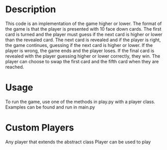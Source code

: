 # Description
This code is an implementation of the game higher or lower.
The format of the game is that the player is presented with 10 face down cards. 
The first card is turned and the player must guess if the next card is higher or lower than the revealed card.
The next card is revealed and if the player is right, the game continues, guessing if the next card is higher or lower.
If the player is wrong, the game ends and the player loses.
If the final card is revealed with the player guessing higher or lower correctly, they win.
The player can choose to swap the first card and the fifth card when they are reached.
# Usage
To run the game, use one of the methods in play.py with a player class. Examples can be found and run in main.py

# Custom Players
Any player that extends the abstract class Player can be used to play
